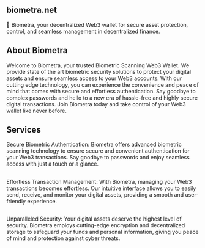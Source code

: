 ## biometra.net
🧬 Biometra, your decentralized Web3 wallet for secure asset protection, control, and seamless management in decentralized finance.

## About Biometra

Welcome to Biometra, your trusted Biometric Scanning Web3 Wallet. We provide state of the art biometric security solutions to protect your digital assets and ensure seamless access to your Web3 accounts. With our cutting edge technology, you can experience the convenience and peace of mind that comes with secure and effortless authentication. Say goodbye to complex passwords and hello to a new era of hassle-free and highly secure digital transactions. Join Biometra today and take control of your Web3 wallet like never before.

## Services

Secure Biometric Authentication:
Biometra offers advanced biometric scanning technology to ensure secure and convenient authentication for your Web3 transactions. Say goodbye to passwords and enjoy seamless access with just a touch or a glance.
##
Effortless Transaction Management:
With Biometra, managing your Web3 transactions becomes effortless. Our intuitive interface allows you to easily send, receive, and monitor your digital assets, providing a smooth and user-friendly experience.
##
Unparalleled Security:
Your digital assets deserve the highest level of security. Biometra employs cutting-edge encryption and decentralized storage to safeguard your funds and personal information, giving you peace of mind and protection against cyber threats.
